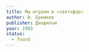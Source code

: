 ```yaml
---
title: Мы играем в «светофор»
author: В. Еремеев
publisher: Диафильм
year: 1983
status:
  - found
---
```

